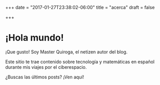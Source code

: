 +++
date = "2017-01-27T23:38:02-06:00"
title = "acerca"
draft = false

+++
# ¡Hola mundo! 

¡Que gusto! Soy Master Quiroga, el netizen autor del blog.

Este sitio te trae contenido sobre tecnología y matemáticas en español durante mis viajes por el ciberespacio.

¿Buscas las últimos posts? ¡Ven aquí!

